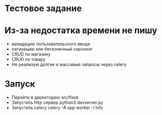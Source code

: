 # Тестовое задание

# Из-за недостатка времени не пишу
* валидацию пользовательского ввода
* пагинацию или бесконечный скролинг
* CRUD по магазину
* CRUD по товару
* Не реализую долгие и массивые запросы через celery

# Запуск
* Перейти в директорию src/flask
* Запустить http сервер python3 devserver.py
* Запустить celery celery -A app worker -l info